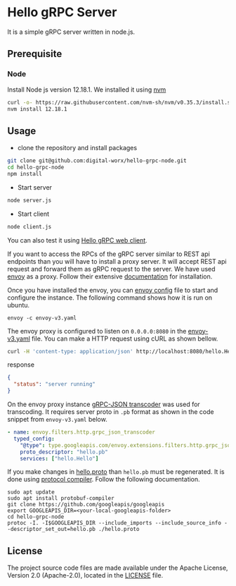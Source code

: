 # Hello gRPC Server

It is a simple gRPC server written in node.js.

## Prerequisite

### Node

Install Node js version 12.18.1. We installed it using [nvm](https://github.com/nvm-sh/nvm)

```bash
curl -o- https://raw.githubusercontent.com/nvm-sh/nvm/v0.35.3/install.sh | bash
nvm install 12.18.1
```

## Usage

- clone the repository and install packages

```bash
git clone git@github.com:digital-worx/hello-grpc-node.git
cd hello-grpc-node
npm install
```

- Start server

```bash
node server.js
```

- Start client

```bash
node client.js
```

You can also test it using [Hello gRPC web client](https://github.com/digital-worx/hello-grpc-react).

If you want to access the RPCs of the gRPC server similar to REST api endpoints than you will have to install a proxy server. It will accept REST api request and forward them as gRPC request to the server. We have used [envoy](https://www.envoyproxy.io/) as a proxy. Follow their extensive [documentation](https://www.envoyproxy.io/docs) for installation.

Once you have installed the envoy, you can [envoy config](envoy-v3.yaml) file to start and configure the instance. The following command shows how it is run on ubuntu.

```
envoy -c envoy-v3.yaml
```

The envoy proxy is configured to listen on `0.0.0.0:8080` in the [envoy-v3.yaml](envoy-v3.yaml) file. You can make a HTTP request using cURL as shown bellow.

```bash
curl -H 'content-type: application/json' http://localhost:8080/hello.Hello/getStatus
```

response

```json
{
  "status": "server running"
}
```

On the envoy proxy instance [gRPC-JSON transcoder](https://www.envoyproxy.io/docs/envoy/v1.18.3/configuration/http/http_filters/grpc_json_transcoder_filter) was used for transcoding. It requires server proto in `.pb` format as shown in the code snippet from `envoy-v3.yaml` below.

```yaml
- name: envoy.filters.http.grpc_json_transcoder
  typed_config:
    "@type": type.googleapis.com/envoy.extensions.filters.http.grpc_json_transcoder.v3.GrpcJsonTranscoder
    proto_descriptor: "hello.pb"
    services: ["hello.Hello"]
```

If you make changes in [hello.proto](hello.proto) than `hello.pb` must be regenerated. It is done using [protocol compiler](https://github.com/protocolbuffers/protobuf#protocol-compiler-installation). Follow the following documentation.

```
sudo apt update
sudo apt install protobuf-compiler
git clone https://github.com/googleapis/googleapis
export GOOGLEAPIS_DIR=<your-local-googleapis-folder>
cd hello-grpc-node
protoc -I. -I$GOOGLEAPIS_DIR --include_imports --include_source_info --descriptor_set_out=hello.pb ./hello.proto
```

## License

The project source code files are made available under the Apache License, Version 2.0 (Apache-2.0), located in the [LICENSE](LICENSE) file.
